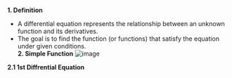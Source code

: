 <b>1. Definition </b>
  - A differential equation represents the relationship between an unknown function and its derivatives.
  - The goal is to find the function (or functions) that satisfy the equation under given conditions. <br>
<b>2. Simple Function</b>
![image](https://github.com/user-attachments/assets/89f3f573-0b75-4d3b-b294-49a3b5bbad6a)

<b>2.1 1st Diffrential Equation</b>

